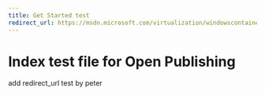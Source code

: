 ```yaml
---
title: Get Started test
redirect_url: https://msdn.microsoft.com/virtualization/windowscontainers/
---
```


# Index test file for Open Publishing

add redirect_url test by peter
